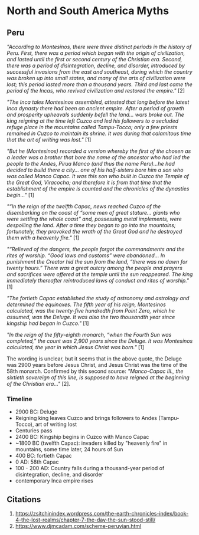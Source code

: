 # North and South America Myths

## Peru

*"According to Montesinos, there were three distinct periods in the history of Peru. First, there was a period which began with the origin of civilization, and lasted until the first or second century of the Christian era. Second, there was a period of disintegration, decline, and disorder, introduced by successful invasions from the east and southeast, during which the country was broken up into small states, and many of the arts of civilization were lost; this period lasted more than a thousand years. Third and last came the period of the Incas, who revived civilization and restored the empire."* [2]

*"The Inca tales Montesinos assembled, attested that long before the latest Inca dynasty there had been an ancient empire. After a period of growth and prosperity upheavals suddenly befell the land… wars broke out. The king reigning at the time left Cuzco and led his followers to a secluded refuge place in the mountains called Tampu-Tocco; only a few priests remained in Cuzco to maintain its shrine. It was during that calamitous time that the art of writing was lost."* [1]

*"But he (Montesinos) recorded a version whereby the first of the chosen as a leader was a brother that bore the name of the ancestor who had led the people to the Andes, Pirua Manco (and thus the name Peru)…he had decided to build there a city… one of his half-sisters bore him a son who was called Manco Capac. It was this son who built in Cuzco the Temple of the Great God, Viracocha; and therefore it is from that time that the establishment of the empire is counted and the chronicles of the dynasties begin..."* [1]

*"“In the reign of the twelfth Capac, news reached Cuzco of the disembarking on the coast of “some men of great stature… giants who were settling the whole coast” and, possessing metal implements, were despoiling the land. After a time they began to go into the mountains; fortunately, they provoked the wrath of the Great God and he destroyed them with a heavenly fire."* [1]

*"“Relieved of the dangers, the people forgot the commandments and the rites of worship. “Good laws and customs” were abandoned… In punishment the Creator hid the sun from the land, “there was no dawn for twenty hours.” There was a great outcry among the people and prayers and sacrifices were offered at the temple until the sun reappeared. The king immediately thereafter reintroduced laws of conduct and rites of worship."* [1]

*"The fortieth Capac established the study of astronomy and astrology and determined the equinoxes. The fifth year of his reign, Montesinos calculated, was the twenty-five hundredth from Point Zero, which he assumed, was the Deluge. It was also the two thousandth year since kingship had began in Cuzco."* [1]

*"In the reign of the fifty-eighth monarch, “when the Fourth Sun was completed,” the count was 2,900 years since the Deluge. It was Montesinos calculated, the year in which Jesus Christ was born."* [1]

The wording is unclear, but it seems that in the above quote, the Deluge was 2900 years before Jesus Christ, and Jesus Christ was the time of the 58th monarch. Confirmed by this second source: *"Manco-Capac III., the sixtieth sovereign of this line, is supposed to have reigned at the beginning of the Christian era..."* [2].

### Timeline

- 2900 BC: Deluge
- Reigning king leaves Cuzco and brings followers to Andes (Tampu-Tocco), art of writing lost
- Centuries pass
- 2400 BC: Kingship begins in Cuzco with Manco Capac
- ~1800 BC (twelfth Capac): invaders killed by "heavenly fire" in mountains, some time later, 24 hours of Sun
- 400 BC: fortieth Capac
- 0 AD: 58th Capac
- 100 - 200 AD: Country falls during a thousand-year period of disintegration, decline, and disorder
- contemporary Inca empire rises

## Citations

1. https://zsitchinindex.wordpress.com/the-earth-chronicles-index/book-4-the-lost-realms/chapter-7-the-day-the-sun-stood-still/
2. https://www.djmcadam.com/scheme-peruvian.html